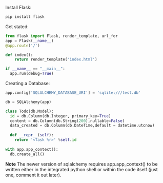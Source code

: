 Install Flask:
``` python
pip install flask
```

Get stated:
```python 
from flask import Flask, render_template, url_for
app = Flask(__name__)
@app.route('/')

def index():
	return render_template('index.html')

if __name__ == "__main__":
  app.run(debug=True)
```

Creating a Database:
```python
app.config['SQLALCHEMY_DATABASE_URI'] = 'sqlite:///test.db'

db = SQLAlchemy(app)

class Todo(db.Model):
  id = db.Column(db.Integer, primary_key=True)
  content = db.Column(db.String(200),nullable=False)
  data_created = db.Column(db.DateTime,default = datetime.utcnow)
  
  def __repr__(self):
    return '<Task %r>' %self.id
    
with app.app_context():
  db.create_all()
```
**Note**
The newer version of sqlalchemy requires app.app_context() to be written either in the integrated python shell or within the code itself (just one, comment it out later).

